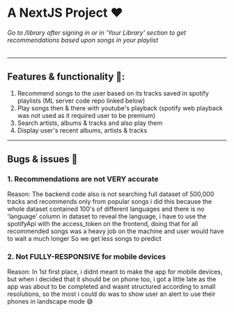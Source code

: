 # A NextJS Project ❤️
###### Go to /library after signing in or in 'Your Library' section to get recommendations based upon songs in your playlist
----------
## Features & functionality 💯:
   1. Recommend songs to the user based on its tracks saved in spotify playlists (ML server code repo linked below)
   2. Play songs then & there with youtube's playback (spotify web playback was not used as it required user to be premium)
   3. Search artists, albums & tracks and also play them
   4. Display user's recent albums, artists & tracks
----------
## Bugs & issues 🐞

### 1. Recommendations are not VERY accurate
Reason:
  The backend code also is not searching full dataset of 500,000 tracks and recommends only from popular songs
  i did this because the whole dataset contained 100's of different languages and there is no 'language' column in dataset
  to reveal the language, i have to use the spotifyApi with the access_token on the frontend, doing that for all recommended songs
  was a heavy job on the machine and user would have to wait a much longer
  So we get less songs to predict

### 2. Not FULLY-RESPONSIVE for mobile devices
Reason:
  In 1st first place, i didnt meant to make the app for mobile devices, but when i decided that it should be on phone too, i got a little late
  as the app was about to be completed and wasnt structured according to small resolutions, so the most i could do was to show user an alert
  to use their phones in landscape mode 😅
